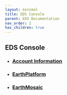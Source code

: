 ```yaml
---
layout: minimal
title: EDS Console
parent: EDS Documentation
nav_order: 2
has_children: true
---
```


## EDS Console
* ### [Account Information](./AccountInformationUI.md)
* ### [EarthPlatform](./CatalogUI.md)
* ### [EarthMosaic](./MosaicUI.md)
